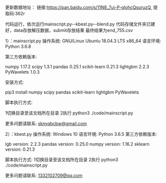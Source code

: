 更新数据地址：
链接:https://pan.baidu.com/s/11N8_7uj-P-glohcQsuruzQ 
提取码:362r





代码运行，依次运行mainscript.py--kbest.py--blend.py
代码存储文件夹已建好，data存放解压数据，submit存放结果
最终结果为end_755.csv


1）：mainscript.py
操作系统: GNU/Linux Ubuntu 18.04.3 LTS x86_64
语言环境: Python 3.6.8

第三方依赖版本: 

numpy 1.17.2
scipy 1.3.1
pandas 0.25.1
scikit-learn 0.21.3
lightgbm 2.2.3
PyWavelets 1.0.3

安装方式:

pip3 install numpy scipy pandas scikit-learn lightgbm PyWavelets 

脚本执行方式:

1切换目录至该文档所在目录
2执行 python3 ./code/mainscript.py

更多问题请联系: sknyqbcbw@gmail.com






2）：kbest.py
操作系统: Windows 10
语言环境: Python 3.6.5
第三方依赖版本: 

lgb version:  2.2.3
pandas version:  0.25.0
numpy version:  1.16.2
sklearn version:  0.21.3

脚本执行方式:
1切换目录至该文档所在目录
2执行 python3 ./code/mainscript.py


更多问题请联系: 1332102709@qq.com
